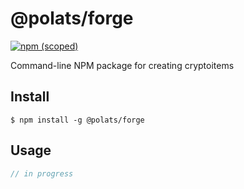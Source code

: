 # @polats/forge

[![npm (scoped)](https://img.shields.io/npm/v/@polats/forge.svg)](https://www.npmjs.com/package/@polats/forge)

Command-line NPM package for creating cryptoitems

## Install

```
$ npm install -g @polats/forge
```

## Usage

```js
// in progress
```
